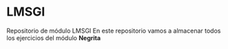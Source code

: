# LMSGI
Repositorio de módulo LMSGI
En este repositorio vamos a almacenar todos los ejercicios del módulo
**Negrita**
